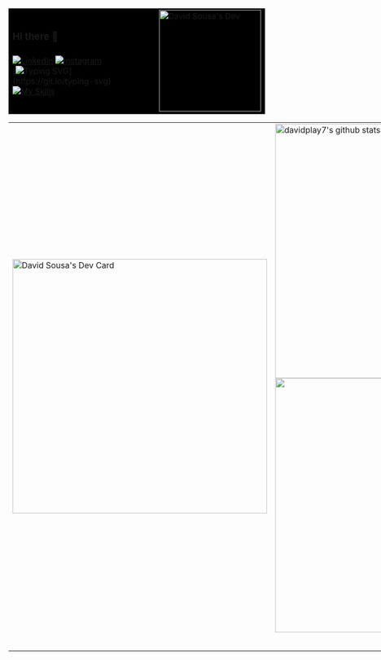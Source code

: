 <table  style="border:none; position: relative; background-color: black;">
    <tr>
      <td>
        
### Hi there 👋
###
[![LinkedIn](https://img.shields.io/badge/LinkedIn-000?style=for-the-badge&logo=linkedin&logoColor=0E76A8)](https://www.linkedin.com/in/david-sousa-da-silva/)
[![Instagram](https://img.shields.io/badge/Instagram-000?style=for-the-badge&logo=instagram)](https://www.instagram.com/davidsousa.dev/)          
[![Typing SVG](https://readme-typing-svg.demolab.com/?lines=Full+Stack+Developer+Jr.)](https://git.io/typing-svg)
[![My Skills](https://skillicons.dev/icons?i=html,css,js,python,php,nodejs,java,react)](https://skillicons.dev)
      </td>
      <td width="180">
        <a href="https://github.com/davidplay7">
          <img src="https://www.tramaweb.com.br/wp-content/uploads/2019/10/f6719fd6-tenor.gif" width="200" alt="David Sousa's Dev"/>
        </a>
      </td>
    </tr>
</table>



<table cellspacing="0" cellpadding="0" style="width: fit-content; border:0; max-width: fit-content">
        <tr>
                <td>
                        <a href="https://app.daily.dev/davidplay7">
                                <img src="https://api.daily.dev/devcards/2d7ef0c6132e4f9aabb9c817d8867029.png?r=gsg" width="500" alt="David Sousa's Dev Card"/>
                        </a>
                </td>
                <td>
                        <table style="width: fit-content; border:0;">
                                <tr>
                                        <a href="https://github.com/davidplay7">
                                               <img src="https://github-readme-stats.vercel.app/api?username=davidplay7&show_icons=true&theme=radical&include_all_commits=true"
                                                        alt="davidplay7's github stats" width="500"/>
                                        </a> 
                                </tr>
                          <br/>
                                <tr> 
                                              <a href="https://github.com/davidplay7">
                                                                   <img src="https://github-readme-stats.vercel.app/api/top-langs/?username=davidplay7&layout=donut&theme=dark&hide_border=true&langs_count=6"
                                                                          width="500" /></a>
                                </tr>
                        </table>
                </td>
        </tr>
</table>

